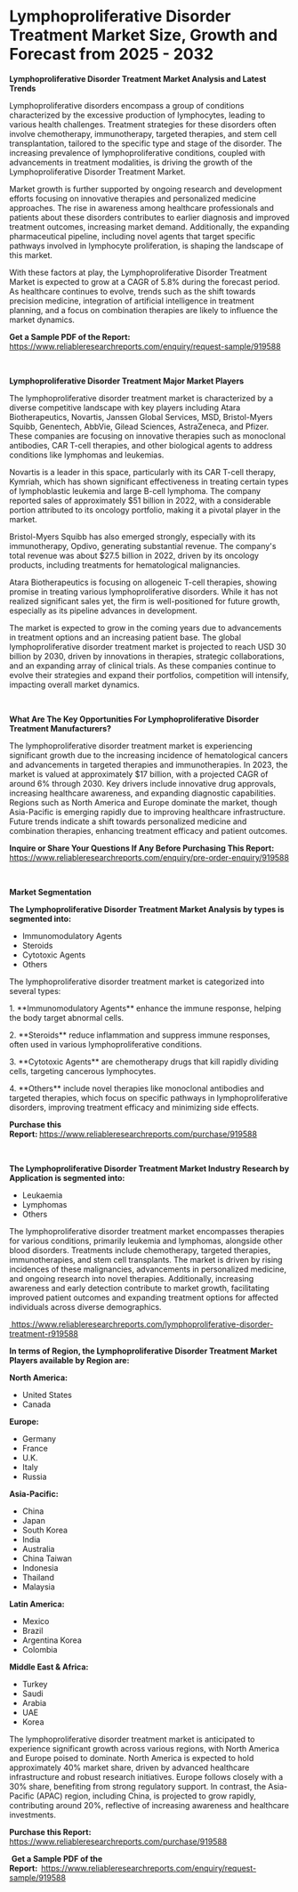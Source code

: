 <p><h1>Lymphoproliferative Disorder Treatment Market Size, Growth and Forecast from 2025 - 2032</h1></p><p><strong>Lymphoproliferative Disorder Treatment Market Analysis and Latest Trends</strong></p>
<p><p>Lymphoproliferative disorders encompass a group of conditions characterized by the excessive production of lymphocytes, leading to various health challenges. Treatment strategies for these disorders often involve chemotherapy, immunotherapy, targeted therapies, and stem cell transplantation, tailored to the specific type and stage of the disorder. The increasing prevalence of lymphoproliferative conditions, coupled with advancements in treatment modalities, is driving the growth of the Lymphoproliferative Disorder Treatment Market.</p><p>Market growth is further supported by ongoing research and development efforts focusing on innovative therapies and personalized medicine approaches. The rise in awareness among healthcare professionals and patients about these disorders contributes to earlier diagnosis and improved treatment outcomes, increasing market demand. Additionally, the expanding pharmaceutical pipeline, including novel agents that target specific pathways involved in lymphocyte proliferation, is shaping the landscape of this market.</p><p>With these factors at play, the Lymphoproliferative Disorder Treatment Market is expected to grow at a CAGR of 5.8% during the forecast period. As healthcare continues to evolve, trends such as the shift towards precision medicine, integration of artificial intelligence in treatment planning, and a focus on combination therapies are likely to influence the market dynamics.</p></p>
<p><strong>Get a Sample PDF of the Report:&nbsp;</strong> <a href="https://www.reliableresearchreports.com/enquiry/request-sample/919588?utm_campaign=3435&utm_medium=2&utm_source=Github&utm_content=ia&utm_term=18042025&utm_id=lymphoproliferative-disorder-treatment">https://www.reliableresearchreports.com/enquiry/request-sample/919588</a></p>
<p>&nbsp;</p>
<p><strong>Lymphoproliferative Disorder Treatment Major Market Players</strong></p>
<p><p>The lymphoproliferative disorder treatment market is characterized by a diverse competitive landscape with key players including Atara Biotherapeutics, Novartis, Janssen Global Services, MSD, Bristol-Myers Squibb, Genentech, AbbVie, Gilead Sciences, AstraZeneca, and Pfizer. These companies are focusing on innovative therapies such as monoclonal antibodies, CAR T-cell therapies, and other biological agents to address conditions like lymphomas and leukemias.</p><p>Novartis is a leader in this space, particularly with its CAR T-cell therapy, Kymriah, which has shown significant effectiveness in treating certain types of lymphoblastic leukemia and large B-cell lymphoma. The company reported sales of approximately $51 billion in 2022, with a considerable portion attributed to its oncology portfolio, making it a pivotal player in the market.</p><p>Bristol-Myers Squibb has also emerged strongly, especially with its immunotherapy, Opdivo, generating substantial revenue. The company's total revenue was about $27.5 billion in 2022, driven by its oncology products, including treatments for hematological malignancies.</p><p>Atara Biotherapeutics is focusing on allogeneic T-cell therapies, showing promise in treating various lymphoproliferative disorders. While it has not realized significant sales yet, the firm is well-positioned for future growth, especially as its pipeline advances in development.</p><p>The market is expected to grow in the coming years due to advancements in treatment options and an increasing patient base. The global lymphoproliferative disorder treatment market is projected to reach USD 30 billion by 2030, driven by innovations in therapies, strategic collaborations, and an expanding array of clinical trials. As these companies continue to evolve their strategies and expand their portfolios, competition will intensify, impacting overall market dynamics.</p></p>
<p>&nbsp;</p>
<p><strong>What Are The Key Opportunities For Lymphoproliferative Disorder Treatment Manufacturers?</strong></p>
<p><p>The lymphoproliferative disorder treatment market is experiencing significant growth due to the increasing incidence of hematological cancers and advancements in targeted therapies and immunotherapies. In 2023, the market is valued at approximately $17 billion, with a projected CAGR of around 6% through 2030. Key drivers include innovative drug approvals, increasing healthcare awareness, and expanding diagnostic capabilities. Regions such as North America and Europe dominate the market, though Asia-Pacific is emerging rapidly due to improving healthcare infrastructure. Future trends indicate a shift towards personalized medicine and combination therapies, enhancing treatment efficacy and patient outcomes.</p></p>
<p><strong>Inquire or Share Your Questions If Any Before Purchasing This Report:</strong> <a href="https://www.reliableresearchreports.com/enquiry/pre-order-enquiry/919588?utm_campaign=3435&utm_medium=2&utm_source=Github&utm_content=ia&utm_term=18042025&utm_id=lymphoproliferative-disorder-treatment">https://www.reliableresearchreports.com/enquiry/pre-order-enquiry/919588</a></p>
<p>&nbsp;</p>
<p><strong>Market Segmentation</strong></p>
<p><strong>The Lymphoproliferative Disorder Treatment Market Analysis by types is segmented into:</strong></p>
<p><ul><li>Immunomodulatory Agents</li><li>Steroids</li><li>Cytotoxic Agents</li><li>Others</li></ul></p>
<p><p>The lymphoproliferative disorder treatment market is categorized into several types: </p><p>1. **Immunomodulatory Agents** enhance the immune response, helping the body target abnormal cells. </p><p>2. **Steroids** reduce inflammation and suppress immune responses, often used in various lymphoproliferative conditions. </p><p>3. **Cytotoxic Agents** are chemotherapy drugs that kill rapidly dividing cells, targeting cancerous lymphocytes. </p><p>4. **Others** include novel therapies like monoclonal antibodies and targeted therapies, which focus on specific pathways in lymphoproliferative disorders, improving treatment efficacy and minimizing side effects.</p></p>
<p><strong>Purchase this Report:&nbsp;</strong><a href="https://www.reliableresearchreports.com/purchase/919588?utm_campaign=3435&utm_medium=2&utm_source=Github&utm_content=ia&utm_term=18042025&utm_id=lymphoproliferative-disorder-treatment">https://www.reliableresearchreports.com/purchase/919588</a></p>
<p>&nbsp;</p>
<p><strong>The Lymphoproliferative Disorder Treatment Market Industry Research by Application is segmented into:</strong></p>
<p><ul><li>Leukaemia</li><li>Lymphomas</li><li>Others</li></ul></p>
<p><p>The lymphoproliferative disorder treatment market encompasses therapies for various conditions, primarily leukemia and lymphomas, alongside other blood disorders. Treatments include chemotherapy, targeted therapies, immunotherapies, and stem cell transplants. The market is driven by rising incidences of these malignancies, advancements in personalized medicine, and ongoing research into novel therapies. Additionally, increasing awareness and early detection contribute to market growth, facilitating improved patient outcomes and expanding treatment options for affected individuals across diverse demographics.</p></p>
<p><a href="https://www.reliableresearchreports.com/lymphoproliferative-disorder-treatment-r919588?utm_campaign=3435&utm_medium=2&utm_source=Github&utm_content=ia&utm_term=18042025&utm_id=lymphoproliferative-disorder-treatment">&nbsp;https://www.reliableresearchreports.com/lymphoproliferative-disorder-treatment-r919588</a></p>
<p><strong>In terms of Region, the Lymphoproliferative Disorder Treatment Market Players available by Region are:</strong></p>
<p>
    <p> <strong> North America: </strong>
        <ul>
            <li>United States</li>
            <li>Canada</li>
        </ul>
        </p> 
    <p> <strong> Europe: </strong>
        <ul>
            <li>Germany</li>
            <li>France</li>
            <li>U.K.</li>
            <li>Italy</li>
            <li>Russia</li>
        </ul>
        </p> 
    <p> <strong> Asia-Pacific: </strong>
        <ul>
            <li>China</li>
            <li>Japan</li>
            <li>South Korea</li>
            <li>India</li>
            <li>Australia</li>
            <li>China Taiwan</li>
            <li>Indonesia</li>
            <li>Thailand</li>
            <li>Malaysia</li>
        </ul>
        </p> 
    <p> <strong> Latin America: </strong>
        <ul>
            <li>Mexico</li>
            <li>Brazil</li>
            <li>Argentina Korea</li>
            <li>Colombia</li>
        </ul>
        </p> 
    <p> <strong> Middle East & Africa: </strong>
        <ul>
            <li>Turkey</li>
            <li>Saudi</li>
            <li>Arabia</li>
            <li>UAE</li>
            <li>Korea</li>
        </ul>
    </p>
    </p>
<p><p>The lymphoproliferative disorder treatment market is anticipated to experience significant growth across various regions, with North America and Europe poised to dominate. North America is expected to hold approximately 40% market share, driven by advanced healthcare infrastructure and robust research initiatives. Europe follows closely with a 30% share, benefiting from strong regulatory support. In contrast, the Asia-Pacific (APAC) region, including China, is projected to grow rapidly, contributing around 20%, reflective of increasing awareness and healthcare investments.</p></p>
<p><strong>Purchase this Report: </strong><a href="https://www.reliableresearchreports.com/purchase/919588?utm_campaign=3435&utm_medium=2&utm_source=Github&utm_content=ia&utm_term=18042025&utm_id=lymphoproliferative-disorder-treatment">https://www.reliableresearchreports.com/purchase/919588</a></p>
<p>&nbsp;<strong>Get a Sample PDF of the Report:&nbsp;&nbsp;</strong><a href="https://www.reliableresearchreports.com/enquiry/request-sample/919588?utm_campaign=3435&utm_medium=2&utm_source=Github&utm_content=ia&utm_term=18042025&utm_id=lymphoproliferative-disorder-treatment">https://www.reliableresearchreports.com/enquiry/request-sample/919588</a></p>
<p><strong></strong></p>
<p><p></p><p></p><p></p></p>